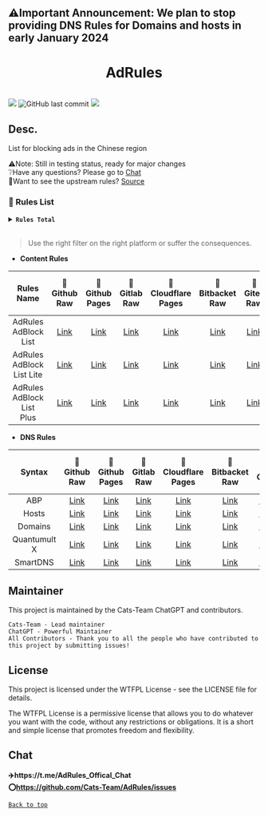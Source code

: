 ## ⚠️Important Announcement: We plan to stop providing DNS Rules for Domains and hosts in early January 2024
<center>

<h1>AdRules</h1>

</center>
<br>
<img src="https://img.shields.io/github/stars/Cats-Team/AdRules?style=flat-square&color=yellow">
<img alt="GitHub last commit" src="https://img.shields.io/github/last-commit/cats-team/adrules?style=flat-square&color=red">
<img src="https://img.shields.io/github/license/Cats-Team/AdRules?style=flat-square">

</centre>

## Desc.
List for blocking ads in the Chinese region

⚠️Note: Still in testing status, ready for major changes   
❔Have any questions? Please go to [Chat](#chat)  
📃Want to see the upstream rules? [Source](/Source.md)
<br>  

### 📃 Rules List

<details><summary><strong><code>Rules Total</code></strong></summary></code>
<br>

```
Update Time: 2023-11-18 20:07:41  

AdRules AdBlock List : 119557 

AdRules AdBlock List Lite : 33050 

AdRules AdBlock List Plus : 274256 

AdRules DNS List : 90285 
``` 
</details>
<br>


> Use the right filter on the right platform or suffer the consequences.
> 
- **Content Rules**

| Rules Name 	| 🚀Github Raw 	| 🚀Github Pages 	| 🚀Gitlab Raw 	| 🚀Cloudflare Pages 	| 🚀Bitbacket Raw 	| 🚀Gitea Raw 	| 🚀Gitlab Raw (CN) 	|
|:---:	|:---:	|:---:	|:---:	|:---:	|:---:	|:---:	|:---:	|
| AdRules AdBlock List 	| [Link](https://raw.githubusercontent.com/Cats-Team/AdRules/main/adblock.txt) 	| [Link](https://gp.adrules.top/adblock.txt) 	| [Link](https://gitlab.com/cats-team/adrules/-/raw/main/adblock.txt) 	| [Link](https://adrules.top/adblock.txt) 	| [Link](https://bitbucket.org/hacamer/adrules/raw/main/adblock.txt) 	| [Link](https://gitea.com/Cats-Team/AdRules/raw/branch/main/adblock.txt) 	| [Link](https://jihulab.com/cats-team/adrules/-/raw/main/adblock.txt) 	|
| AdRules AdBlock List Lite 	| [Link](https://raw.githubusercontent.com/Cats-Team/AdRules/main/adblock_lite.txt) 	| [Link](https://gp.adrules.top/adblock_lite.txt) 	| [Link](https://gitlab.com/cats-team/adrules/-/raw/main/adblock_lite.txt) 	| [Link](https://adrules.top/adblock_lite.txt) 	| [Link](https://bitbucket.org/hacamer/adrules/raw/main/adblock_lite.txt) 	| [Link](https://gitea.com/Cats-Team/AdRules/raw/branch/main/adblock_lite.txt) 	| [Link](https://jihulab.com/cats-team/adrules/-/raw/main/adblock_lite.txt) 	|
| AdRules AdBlock List Plus 	| [Link](https://raw.githubusercontent.com/Cats-Team/AdRules/main/adblock_plus.txt) 	| [Link](https://gp.adrules.top/adblock_plus.txt) 	| [Link](https://gitlab.com/cats-team/adrules/-/raw/main/adblock_plus.txt) 	| [Link](https://adrules.top/adblock_plus.txt) 	| [Link](https://bitbucket.org/hacamer/adrules/raw/main/adblock_plus.txt) 	| [Link](https://gitea.com/Cats-Team/AdRules/raw/branch/main/adblock_plus.txt) 	| [Link](https://jihulab.com/cats-team/adrules/-/raw/main/adblock_plus.txt) 	|

- **DNS Rules**

| Syntax 	| 🚀Github Raw 	| 🚀Github Pages 	| 🚀Gitlab Raw 	| 🚀Cloudflare Pages 	| 🚀Bitbacket Raw 	| 🚀Gitea 	| 🚀Gitlab Raw (CN) 	|
|:---:	|:---:	|:---:	|:---:	|:---:	|:---:	|:---:	|:---:	|
| ABP 	| [Link](https://raw.githubusercontent.com/Cats-Team/AdRules/main/dns.txt) 	| [Link](https://gp.adrules.top/dns.txt) 	| [Link](https://gitlab.com/cats-team/adrules/-/raw/main/dns.txt) 	| [Link](https://adrules.top/dns.txt) 	| [Link](https://bitbucket.org/hacamer/adrules/raw/main/dns.txt) 	| [Link](https://gitea.com/Cats-Team/AdRules/raw/branch/main/dns.txt) 	| [Link](https://jihulab.com/cats-team/adrules/-/raw/main/dns.txt) 	|
| Hosts 	| [Link](https://raw.githubusercontent.com/Cats-Team/AdRules/main/hosts.txt) 	| [Link](https://gp.adrules.top/hosts.txt) 	| [Link](https://gitlab.com/cats-team/adrules/-/raw/main/hosts.txt) 	| [Link](https://adrules.top/hosts.txt) 	| [Link](https://bitbucket.org/hacamer/adrules/raw/main/hosts.txt) 	| [Link](https://gitea.com/Cats-Team/AdRules/raw/branch/main/hosts.txt) 	| [Link](https://jihulab.com/cats-team/adrules/-/raw/main/hosts.txt) 	|
| Domains 	| [Link](https://raw.githubusercontent.com/Cats-Team/AdRules/main/ad-domains.txt) 	| [Link](https://cats-team.github.io/AdRules/ad-domains.txt) 	| [Link](https://gitlab.com/cats-team/adrules/-/raw/main/ad-domains.txt) 	| [Link](https://adrules.top/ad-domains.txt) 	| [Link](https://bitbucket.org/hacamer/adrules/raw/main/ad-domains.txt) 	| [Link](https://gitea.com/Cats-Team/AdRules/raw/branch/main/ad-domains.txt) 	| [Link](https://jihulab.com/cats-team/adrules/-/raw/main/ad-domains.txt) 	|
| Quantumult X 	| [Link](https://raw.githubusercontent.com/Cats-Team/AdRules/main/qx.conf) 	| [Link](https://gp.adrules.top/qx.conf) 	| [Link](https://gitlab.com/cats-team/adrules/-/raw/main/qx.conf) 	| [Link](https://adrules.top/qx.conf) 	| [Link](https://bitbucket.org/hacamer/adrules/raw/main/qx.conf) 	| [Link](https://gitea.com/Cats-Team/AdRules/raw/branch/main/qx.conf) 	| [Link](https://jihulab.com/cats-team/adrules/-/raw/main/qx.conf) 	|
| SmartDNS 	| [Link](https://raw.githubusercontent.com/Cats-Team/AdRules/main/smart-dns.conf) 	| [Link](https://gp.adrules.top/smart-dns.conf) 	| [Link](https://gitlab.com/cats-team/adrules/-/raw/main/smart-dns.conf) 	| [Link](https://adrules.top/smart-dns.conf) 	| [Link](https://bitbucket.org/hacamer/adrules/raw/main/smart-dns.conf) 	| [Link](https://gitea.com/Cats-Team/AdRules/raw/branch/smart-dns.conf) 	| [Link](https://jihulab.com/cats-team/adrules/-/raw/main/smart-dns.conf) 	|

## Maintainer

This project is maintained by the Cats-Team ChatGPT and contributors.

    Cats-Team - Lead maintainer
    ChatGPT - Powerful Maintainer
    All Contributors - Thank you to all the people who have contributed to this project by submitting issues!

## License
This project is licensed under the WTFPL License - see the LICENSE file for details.

The WTFPL License is a permissive license that allows you to do whatever you want with the code, without any restrictions or obligations. It is a short and simple license that promotes freedom and flexibility.

## Chat

**✈️https://t.me/AdRules_Offical_Chat**  
**⭕https://github.com/Cats-Team/AdRules/issues**



[<code><kbd>Back to top</kbd></code>](#)
